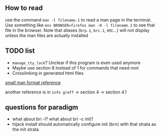 ## How to read

use the command `man -l filename.1` to read a man page in the terminal. Use something like `env BROWSER=firefox man -H -l filename.1` to see that file in the browser. Note that aliases (`brp.1`, `brc.1`, etc...) will not display unless the man files are actually installed

## TODO list

- `manage_tty_lock`? Unclear if this program is even used anymore
- Maybe use section 8 instead of 1 for commands that need root
- Crosslinking in generated html files

[small man format reference](https://linux.die.net/man/7/man)

another reference is in `info groff` -> section 4 -> section 4.1

## questions for paradigm

- what about bri -l? what about bri -c init?
- hijack install should automatically configure init (brn) with that strata as the init strata
